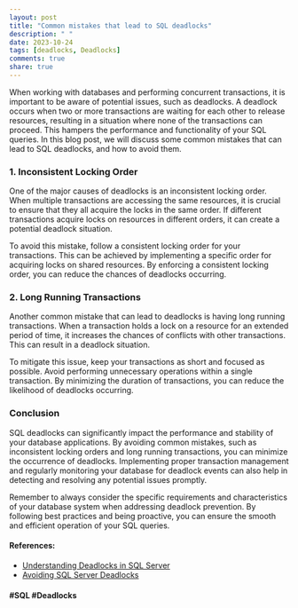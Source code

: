 ```yaml
---
layout: post
title: "Common mistakes that lead to SQL deadlocks"
description: " "
date: 2023-10-24
tags: [deadlocks, Deadlocks]
comments: true
share: true
---
```


When working with databases and performing concurrent transactions, it is important to be aware of potential issues, such as deadlocks. A deadlock occurs when two or more transactions are waiting for each other to release resources, resulting in a situation where none of the transactions can proceed. This hampers the performance and functionality of your SQL queries. In this blog post, we will discuss some common mistakes that can lead to SQL deadlocks, and how to avoid them.

### 1. Inconsistent Locking Order

One of the major causes of deadlocks is an inconsistent locking order. When multiple transactions are accessing the same resources, it is crucial to ensure that they all acquire the locks in the same order. If different transactions acquire locks on resources in different orders, it can create a potential deadlock situation.

To avoid this mistake, follow a consistent locking order for your transactions. This can be achieved by implementing a specific order for acquiring locks on shared resources. By enforcing a consistent locking order, you can reduce the chances of deadlocks occurring.

### 2. Long Running Transactions

Another common mistake that can lead to deadlocks is having long running transactions. When a transaction holds a lock on a resource for an extended period of time, it increases the chances of conflicts with other transactions. This can result in a deadlock situation.

To mitigate this issue, keep your transactions as short and focused as possible. Avoid performing unnecessary operations within a single transaction. By minimizing the duration of transactions, you can reduce the likelihood of deadlocks occurring.

### Conclusion

SQL deadlocks can significantly impact the performance and stability of your database applications. By avoiding common mistakes, such as inconsistent locking orders and long running transactions, you can minimize the occurrence of deadlocks. Implementing proper transaction management and regularly monitoring your database for deadlock events can also help in detecting and resolving any potential issues promptly.

Remember to always consider the specific requirements and characteristics of your database system when addressing deadlock prevention. By following best practices and being proactive, you can ensure the smooth and efficient operation of your SQL queries.

#### References:
- [Understanding Deadlocks in SQL Server](https://docs.microsoft.com/en-us/sql/relational-databases/sql-server-transaction-locking-and-row-versioning-guide?view=sql-server-ver15#deadlocks)
- [Avoiding SQL Server Deadlocks](https://www.sqlshack.com/avoiding-sql-server-deadlocks/) 

#### #SQL #Deadlocks